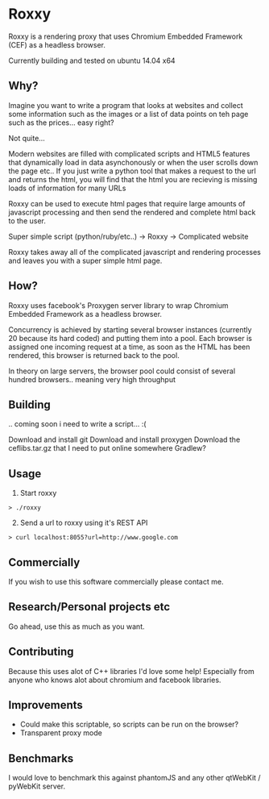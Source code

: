 # Roxxy

Roxxy is a rendering proxy that uses Chromium Embedded Framework (CEF) as a headless browser.

Currently building and tested on ubuntu 14.04 x64

## Why?

Imagine you want to write a program that looks at websites and collect some information such as the images or a list of data points on teh page such as the prices... easy right? 

Not quite...

Modern websites are filled with complicated scripts and HTML5 features that dynamically load in data asynchonously or when the user scrolls down the page etc.. 
If you just write a python tool that makes a request to the url and returns the html, you will find that the html you are recieving is missing loads of information for many URLs

Roxxy can be used to execute html pages that require large amounts of javascript processing and then send the rendered and complete html back to the user.

Super simple script (python/ruby/etc..) -> Roxxy -> Complicated website

Roxxy takes away all of the complicated javascript and rendering processes and leaves you with a super simple html page.

## How?

Roxxy uses facebook's Proxygen server library to wrap Chromium Embedded Framework as a headless browser.

Concurrency is achieved by starting several browser instances (currently 20 because its hard coded) and putting them into a pool. Each browser is assigned one incoming request at a time, as soon as the HTML has been rendered, this browser is returned back to the pool.

In theory on large servers, the browser pool could consist of several hundred browsers.. meaning very high throughput

## Building

.. coming soon i need to write a script... :(


Download and install git
Download and install proxygen
Download the ceflibs.tar.gz that I need to put online somewhere
Gradlew?


## Usage

1. Start roxxy

```
> ./roxxy
```

2. Send a url to roxxy using it's REST API

```
> curl localhost:8055?url=http://www.google.com
```

## Commercially

If you wish to use this software commercially please contact me.

## Research/Personal projects etc

Go ahead, use this as much as you want.

## Contributing

Because this uses alot of C++ libraries I'd love some help! Especially from anyone who knows alot about chromium and facebook libraries.

## Improvements

* Could make this scriptable, so scripts can be run on the browser?
* Transparent proxy mode

## Benchmarks

I would love to benchmark this against phantomJS and any other qtWebKit / pyWebKit server.